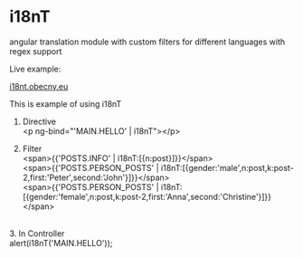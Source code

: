 i18nT
=====

angular translation module with custom filters for different languages
with regex support

Live example:

<a href="http://i18nt.obecny.eu/" target="_blank">i18nt.obecny.eu</a>


This is example of using i18nT

1. Directive <br>
    &lt;p ng-bind="'MAIN.HELLO' | i18nT"&gt;&lt;/p&gt;<br>

2. Filter <br>
    &lt;span&gt;{{'POSTS.INFO' | i18nT:[{n:post}]}}&lt;/span&gt;<br>
    &lt;span&gt;{{'POSTS.PERSON_POSTS' | i18nT:[{gender:'male',n:post,k:post-2,first:'Peter',second:'John'}]}}&lt;/span&gt;<br>
    &lt;span&gt;{{'POSTS.PERSON_POSTS' | i18nT:[{gender:'female',n:post,k:post-2,first:'Anna',second:'Christine'}]}}&lt;/span&gt;<br>
<br>
3. In Controller<br>
    alert(i18nT('MAIN.HELLO'));<br>

<br>


